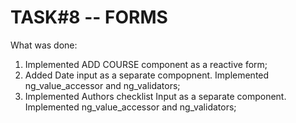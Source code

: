 # TASK#8 -- FORMS

What was done:
1. Implemented ADD COURSE component as a reactive form;
2. Added Date input as a separate compopnent. Implemented ng_value_accessor and ng_validators;
3. Implemented Authors checklist Input as a separate component. Implemented ng_value_accessor and ng_validators;
